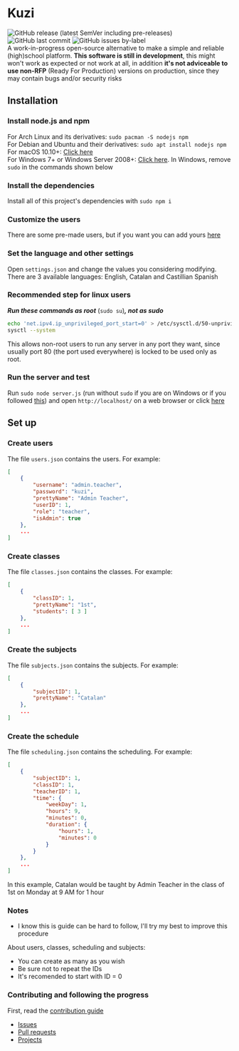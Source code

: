 # Kuzi
 ![GitHub release (latest SemVer including pre-releases)](https://img.shields.io/github/v/release/ezarcel/kuzi?include_prereleases) ![GitHub last commit](https://img.shields.io/github/last-commit/ezarcel/kuzi) ![GitHub issues by-label](https://img.shields.io/github/issues/ezarcel/kuzi/bug)  
A work-in-progress open-source alternative to make a simple and reliable (high)school platform. **This software is still in development**, this might won't work as expected or not work at all, in addition **it's not adviceable to use non-RFP** (Ready For Production) versions on production, since they may contain bugs and/or security risks

## Installation 
### Install node.js and npm
For Arch Linux and its derivatives: `sudo pacman -S nodejs npm`  
For Debian and Ubuntu and their derivatives: `sudo apt install nodejs npm`  
For macOS 10.10+: [Click here](https://nodejs.org/es/download/package-manager/#macos)  
For Windows 7+ or Windows Server 2008+: [Click here](https://nodejs.org/es/download/package-manager/#windows). In Windows, remove `sudo` in the commands shown below  

### Install the dependencies
Install all of this project's dependencies with `sudo npm i`

### Customize the users
There are some pre-made users, but if you want you can add yours [here](#create-users)

### Set the language and other settings
Open `settings.json` and change the values you considering modifying. There are 3 available languages: English, Catalan and Castillian Spanish

### Recommended step for linux users
***Run these commands as root*** (`sudo su`)***, not as sudo***
```bash
echo 'net.ipv4.ip_unprivileged_port_start=0' > /etc/sysctl.d/50-unprivileged-ports.conf
sysctl --system
```
This allows non-root users to run any server in any port they want, since usually port 80 (the port used everywhere) is locked to be used only as root.

### Run the server and test
Run `sudo node server.js` (run without `sudo` if you are on Windows or if you followed [this](#recommended-step-for-linux-users)) and open `http://localhost/` on a web browser or click [here](http://localhost/)

## Set up
### Create users
The file `users.json` contains the users. For example:
```json
[
    {
        "username": "admin.teacher",
        "password": "kuzi",
        "prettyName": "Admin Teacher",
        "userID": 1,
        "role": "teacher",
        "isAdmin": true
    },
    ...
]
```

### Create classes
The file `classes.json` contains the classes. For example:
```json
[
    {
        "classID": 1,
        "prettyName": "1st",
        "students": [ 3 ]
    },
    ...
]
```

### Create the subjects
The file `subjects.json` contains the subjects. For example:
```json
[
    {
        "subjectID": 1,
        "prettyName": "Catalan"
    },
    ...
]
```

### Create the schedule
The file `scheduling.json` contains the scheduling. For example:
```json
[
    {
        "subjectID": 1,
        "classID": 1,
        "teacherID": 1,
        "time": {
            "weekDay": 1,
            "hours": 9,
            "minutes": 0,
            "duration": {
                "hours": 1,
                "minutes": 0
            }
        }
    },
    ...
]
```
In this example, Catalan would be taught by Admin Teacher in the class of 1st on Monday at 9 AM for 1 hour

### Notes
* I know this is guide can be hard to follow, I'll try my best to improve this procedure

About users, classes, scheduling and subjects:
* You can create as many as you wish
* Be sure not to repeat the IDs
* It's recomended to start with ID = 0

### Contributing and following the progress
First, read the [contribution guide](https://github.com/ezarcel/kuzi/blob/edge/CONTRIBUTING.md#readme)
* [Issues](https://github.com/ezarcel/kuzi/issues/)
* [Pull requests](https://github.com/ezarcel/kuzi/pulls)
* [Projects](https://github.com/ezarcel/kuzi/projects)
